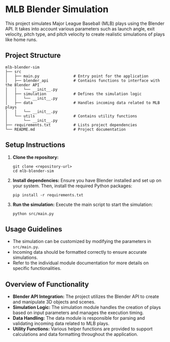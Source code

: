 # MLB Blender Simulation

This project simulates Major League Baseball (MLB) plays using the Blender API. It takes into account various parameters such as launch angle, exit velocity, pitch type, and pitch velocity to create realistic simulations of plays like home runs.

## Project Structure

```
mlb-blender-sim
├── src
│   ├── main.py               # Entry point for the application
│   ├── blender_api           # Contains functions to interface with the Blender API
│   │   └── __init__.py
│   ├── simulation            # Defines the simulation logic
│   │   └── __init__.py
│   ├── data                  # Handles incoming data related to MLB plays
│   │   └── __init__.py
│   └── utils                 # Contains utility functions
│       └── __init__.py
├── requirements.txt          # Lists project dependencies
└── README.md                 # Project documentation
```

## Setup Instructions

1. **Clone the repository:**
   ```
   git clone <repository-url>
   cd mlb-blender-sim
   ```

2. **Install dependencies:**
   Ensure you have Blender installed and set up on your system. Then, install the required Python packages:
   ```
   pip install -r requirements.txt
   ```

3. **Run the simulation:**
   Execute the main script to start the simulation:
   ```
   python src/main.py
   ```

## Usage Guidelines

- The simulation can be customized by modifying the parameters in `src/main.py`.
- Incoming data should be formatted correctly to ensure accurate simulations.
- Refer to the individual module documentation for more details on specific functionalities.

## Overview of Functionality

- **Blender API Integration:** The project utilizes the Blender API to create and manipulate 3D objects and scenes.
- **Simulation Logic:** The simulation module handles the creation of plays based on input parameters and manages the execution timing.
- **Data Handling:** The data module is responsible for parsing and validating incoming data related to MLB plays.
- **Utility Functions:** Various helper functions are provided to support calculations and data formatting throughout the application.